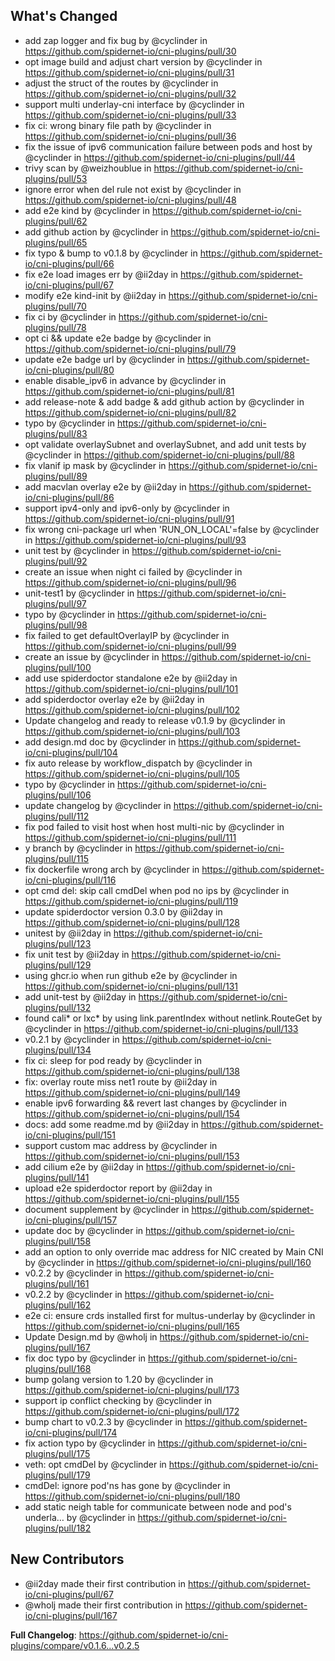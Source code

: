 ## What's Changed
* add zap logger and fix bug by @cyclinder in https://github.com/spidernet-io/cni-plugins/pull/30
* opt image build and adjust chart version by @cyclinder in https://github.com/spidernet-io/cni-plugins/pull/31
* adjust the struct of the routes by @cyclinder in https://github.com/spidernet-io/cni-plugins/pull/32
* support multi underlay-cni interface by @cyclinder in https://github.com/spidernet-io/cni-plugins/pull/33
* fix ci: wrong binary file path by @cyclinder in https://github.com/spidernet-io/cni-plugins/pull/36
* fix the issue of ipv6 communication failure between pods and host by @cyclinder in https://github.com/spidernet-io/cni-plugins/pull/44
* trivy scan by @weizhoublue in https://github.com/spidernet-io/cni-plugins/pull/53
* ignore error when del rule not exist by @cyclinder in https://github.com/spidernet-io/cni-plugins/pull/48
* add e2e kind by @cyclinder in https://github.com/spidernet-io/cni-plugins/pull/62
* add github action by @cyclinder in https://github.com/spidernet-io/cni-plugins/pull/65
* fix typo & bump to v0.1.8 by @cyclinder in https://github.com/spidernet-io/cni-plugins/pull/66
* fix e2e load images err by @ii2day in https://github.com/spidernet-io/cni-plugins/pull/67
* modify e2e kind-init by @ii2day in https://github.com/spidernet-io/cni-plugins/pull/70
* fix ci by @cyclinder in https://github.com/spidernet-io/cni-plugins/pull/78
* opt ci && update e2e badge by @cyclinder in https://github.com/spidernet-io/cni-plugins/pull/79
* update e2e badge url by @cyclinder in https://github.com/spidernet-io/cni-plugins/pull/80
* enable disable_ipv6 in advance by @cyclinder in https://github.com/spidernet-io/cni-plugins/pull/81
* add release-note & add badge & add github action by @cyclinder in https://github.com/spidernet-io/cni-plugins/pull/82
* typo by @cyclinder in https://github.com/spidernet-io/cni-plugins/pull/83
* opt validate overlaySubnet and overlaySubnet, and add unit tests by @cyclinder in https://github.com/spidernet-io/cni-plugins/pull/88
* fix vlanif ip mask by @cyclinder in https://github.com/spidernet-io/cni-plugins/pull/89
* add macvlan overlay e2e by @ii2day in https://github.com/spidernet-io/cni-plugins/pull/86
* support ipv4-only and ipv6-only by @cyclinder in https://github.com/spidernet-io/cni-plugins/pull/91
* fix wrong cni-package url when 'RUN_ON_LOCAL'=false by @cyclinder in https://github.com/spidernet-io/cni-plugins/pull/93
* unit test by @cyclinder in https://github.com/spidernet-io/cni-plugins/pull/92
* create an issue when night ci failed by @cyclinder in https://github.com/spidernet-io/cni-plugins/pull/96
* unit-test1 by @cyclinder in https://github.com/spidernet-io/cni-plugins/pull/97
* typo by @cyclinder in https://github.com/spidernet-io/cni-plugins/pull/98
* fix failed to get defaultOverlayIP by @cyclinder in https://github.com/spidernet-io/cni-plugins/pull/99
* create an issue by @cyclinder in https://github.com/spidernet-io/cni-plugins/pull/100
* add use spiderdoctor standalone e2e by @ii2day in https://github.com/spidernet-io/cni-plugins/pull/101
* add spiderdoctor overlay e2e by @ii2day in https://github.com/spidernet-io/cni-plugins/pull/102
* Update changelog and ready to release v0.1.9 by @cyclinder in https://github.com/spidernet-io/cni-plugins/pull/103
* add design.md doc by @cyclinder in https://github.com/spidernet-io/cni-plugins/pull/104
* fix auto release by workflow_dispatch by @cyclinder in https://github.com/spidernet-io/cni-plugins/pull/105
* typo by @cyclinder in https://github.com/spidernet-io/cni-plugins/pull/106
* update changelog by @cyclinder in https://github.com/spidernet-io/cni-plugins/pull/112
* fix pod failed to visit host when host multi-nic by @cyclinder in https://github.com/spidernet-io/cni-plugins/pull/111
* y branch by @cyclinder in https://github.com/spidernet-io/cni-plugins/pull/115
* fix dockerfile wrong arch by @cyclinder in https://github.com/spidernet-io/cni-plugins/pull/116
* opt cmd del: skip call cmdDel when pod no ips by @cyclinder in https://github.com/spidernet-io/cni-plugins/pull/119
* update spiderdoctor version 0.3.0 by @ii2day in https://github.com/spidernet-io/cni-plugins/pull/128
* unitest by @ii2day in https://github.com/spidernet-io/cni-plugins/pull/123
* fix unit test by @ii2day in https://github.com/spidernet-io/cni-plugins/pull/129
* using ghcr.io when run github e2e by @cyclinder in https://github.com/spidernet-io/cni-plugins/pull/131
* add unit-test by @ii2day in https://github.com/spidernet-io/cni-plugins/pull/132
* found cali* or lxc* by using link.parentIndex without netlink.RouteGet by @cyclinder in https://github.com/spidernet-io/cni-plugins/pull/133
* v0.2.1 by @cyclinder in https://github.com/spidernet-io/cni-plugins/pull/134
* fix ci: sleep for pod ready by @cyclinder in https://github.com/spidernet-io/cni-plugins/pull/138
* fix: overlay route miss net1 route by @ii2day in https://github.com/spidernet-io/cni-plugins/pull/149
* enable ipv6 forwarding && revert last changes by @cyclinder in https://github.com/spidernet-io/cni-plugins/pull/154
* docs: add some readme.md by @ii2day in https://github.com/spidernet-io/cni-plugins/pull/151
* support custom mac address by @cyclinder in https://github.com/spidernet-io/cni-plugins/pull/153
* add cilium e2e by @ii2day in https://github.com/spidernet-io/cni-plugins/pull/141
* upload e2e spiderdoctor report by @ii2day in https://github.com/spidernet-io/cni-plugins/pull/155
* document supplement by @cyclinder in https://github.com/spidernet-io/cni-plugins/pull/157
* update doc by @cyclinder in https://github.com/spidernet-io/cni-plugins/pull/158
* add an option to only override mac address for NIC  created by Main CNI by @cyclinder in https://github.com/spidernet-io/cni-plugins/pull/160
* v0.2.2 by @cyclinder in https://github.com/spidernet-io/cni-plugins/pull/161
* v0.2.2 by @cyclinder in https://github.com/spidernet-io/cni-plugins/pull/162
* e2e ci: ensure crds installed first for multus-underlay by @cyclinder in https://github.com/spidernet-io/cni-plugins/pull/165
* Update Design.md by @wholj in https://github.com/spidernet-io/cni-plugins/pull/167
* fix doc typo by @cyclinder in https://github.com/spidernet-io/cni-plugins/pull/168
* bump golang version to 1.20 by @cyclinder in https://github.com/spidernet-io/cni-plugins/pull/173
* support ip conflict checking by @cyclinder in https://github.com/spidernet-io/cni-plugins/pull/172
* bump chart to v0.2.3 by @cyclinder in https://github.com/spidernet-io/cni-plugins/pull/174
* fix action typo by @cyclinder in https://github.com/spidernet-io/cni-plugins/pull/175
* veth: opt cmdDel by @cyclinder in https://github.com/spidernet-io/cni-plugins/pull/179
* cmdDel: ignore pod'ns has gone by @cyclinder in https://github.com/spidernet-io/cni-plugins/pull/180
* add static neigh table for communicate between node and pod's underla… by @cyclinder in https://github.com/spidernet-io/cni-plugins/pull/182

## New Contributors
* @ii2day made their first contribution in https://github.com/spidernet-io/cni-plugins/pull/67
* @wholj made their first contribution in https://github.com/spidernet-io/cni-plugins/pull/167

**Full Changelog**: https://github.com/spidernet-io/cni-plugins/compare/v0.1.6...v0.2.5

